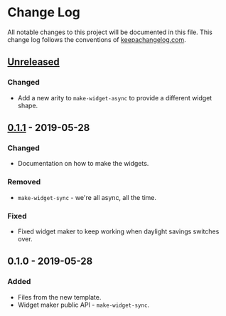 # Change Log
All notable changes to this project will be documented in this file. This change log follows the conventions of [keepachangelog.com](http://keepachangelog.com/).

## [Unreleased]
### Changed
- Add a new arity to `make-widget-async` to provide a different widget shape.

## [0.1.1] - 2019-05-28
### Changed
- Documentation on how to make the widgets.

### Removed
- `make-widget-sync` - we're all async, all the time.

### Fixed
- Fixed widget maker to keep working when daylight savings switches over.

## 0.1.0 - 2019-05-28
### Added
- Files from the new template.
- Widget maker public API - `make-widget-sync`.

[Unreleased]: https://github.com/your-name/scratch-clj/compare/0.1.1...HEAD
[0.1.1]: https://github.com/your-name/scratch-clj/compare/0.1.0...0.1.1
